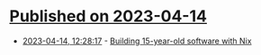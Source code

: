 # [Published on 2023-04-14](index.md)

* [2023-04-14, 12:28:17](https://lobste.rs/s/higjju/building_15_year_old_software_with_nix) - [Building 15-year-old software with Nix](https://blinry.org/nix-time-travel/)
